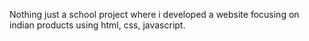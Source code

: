Nothing just a school project where i developed a website focusing on indian products using html, css, javascript.
